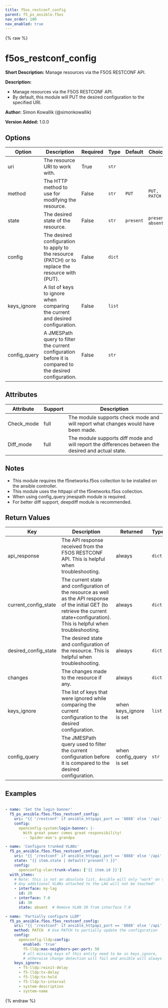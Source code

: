 ```yaml
---
title: f5os_restconf_config
parent: f5_ps_ansible.f5os
nav_order: 100
nav_enabled: true
---
```

{% raw %}

# f5os_restconf_config

**Short Description:** Manage resources via the F5OS RESTCONF API.

**Description:**

- Manage resources via the F5OS RESTCONF API.
- By default, this module will PUT the desired configuration to the specified URI.

**Author:** Simon Kowallik (@simonkowallik)

**Version Added:** 1.0.0

## Options

| Option | Description | Required | Type | Default | Choices |
|--------|-------------|----------|------|---------|---------|
| uri | The resource URI to work with. | True | `str` |  |  |
| method | The HTTP method to use for modifying the resource. | False | `str` | `PUT` | `PUT, PATCH` |
| state | The desired state of the resource. | False | `str` | `present` | `present, absent` |
| config | The desired configuration to apply to the resource (PATCH) or to replace the resource with (PUT). | False | `dict` |  |  |
| keys_ignore | A list of keys to ignore when comparing the current and desired configuration. | False | `list` |  |  |
| config_query | A JMESPath query to filter the current configuration before it is compared to the desired configuration. | False | `str` |  |  |

## Attributes

| Attribute | Support | Description |
|-----------|---------|-------------|
| Check_mode | full | The module supports check mode and will report what changes would have been made. |
| Diff_mode | full | The module supports diff mode and will report the differences between the desired and actual state. |

## Notes

- This module requires the f5networks.f5os collection to be installed on the ansible controller.
- This module uses the httpapi of the f5networks.f5os collection.
- When using config_query jmespath module is required.
- For better diff support, deepdiff module is recommended.

## Return Values

| Key | Description | Returned | Type | Elements |
|-----|-------------|----------|------|----------|
| api_response | The API response received from the F5OS RESTCONF API. This is helpful when troubleshooting. | always | `dict` |  |
| current_config_state | The current state and configuration of the resource as well as the API response of the initial GET (to retrieve the current state+configuration). This is helpful when troubleshooting. | always | `dict` |  |
| desired_config_state | The desired state and configuration of the resource. This is helpful when troubleshooting. | always | `dict` |  |
| changes | The changes made to the resource if any. | always | `dict` |  |
| keys_ignore | The list of keys that were ignored while comparing the current configuration to the desired configuration. | when keys_ignore is set | `list` | `str` |
| config_query | The JMESPath query used to filter the current configuration before it is compared to the desired configuration. | when config_query is set | `str` |  |

## Examples

```yaml

- name: 'Set the login banner'
  f5_ps_ansible.f5os.f5os_restconf_config:
    uri: "{{ '/restconf' if ansible_httpapi_port == '8888' else '/api' }}/data/openconfig-system:system/config/login-banner"
    config:
      openconfig-system:login-banner: |-
        With great power comes great responsibility!
        -- Spider-man's grandpa

- name: 'Configure trunked VLANs'
  f5_ps_ansible.f5os.f5os_restconf_config:
    uri: "{{ '/restconf' if ansible_httpapi_port == '8888' else '/api' }}/data/openconfig-interfaces:interfaces/interface={{ item.interface }}/openconfig-if-aggregate:aggregation/openconfig-vlan:switched-vlan/config/trunk-vlans={{ item.id }}"
    state: "{{ item.state | default('present') }}"
    config:
      openconfig-vlan:trunk-vlans: ['{{ item.id }}']
  with_items:
    # Note: this is not an absolute list. Ansible will only "work" on the items below.
    # Any additional VLANs attached to the LAG will not be touched!
    - interface: my-lag
      id: 20
    - interface: 7.0
      id: 30
      state: absent  # Remove VLAN 30 from interface 7.0

- name: 'Partially configure LLDP'
  f5_ps_ansible.f5os.f5os_restconf_config:
    uri: "{{ '/restconf' if ansible_httpapi_port == '8888' else '/api' }}/data/openconfig-lldp:lldp/config"
    method: PATCH  # Use PATCH to partially update the configuration
    config:
      openconfig-lldp:config:
        enabled: 'true'
        f5-lldp:max-neighbors-per-port: 50
        # all missing keys of this entity need to be in keys_ignore,
        # otherwise change detection will fail and ansible will always report a change
    keys_ignore:
      - f5-lldp:reinit-delay
      - f5-lldp:tx-delay
      - f5-lldp:tx-hold
      - f5-lldp:tx-interval
      - system-description
      - system-name
```

{% endraw %}
